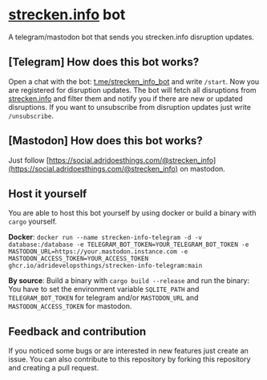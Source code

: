 # [strecken.info](http://strecken.info) bot
A telegram/mastodon bot that sends you strecken.info disruption updates.

## [Telegram] How does this bot works?

Open a chat with the bot: [t.me/strecken_info_bot](https://t.me/strecken_info_bot) and write `/start`. Now you are registered for disruption updates. The bot will fetch all disruptions from [strecken.info](http://strecken.info) and filter them and notify you if there are new or updated disruptions. If you want to unsubscribe from disruption updates just write `/unsubscribe`.

## [Mastodon] How does this bot works?
Just follow [https://social.adridoesthings.com/@strecken_info](https://social.adridoesthings.com/@strecken_info) on mastodon.

## Host it yourself

You are able to host this bot yourself by using docker or build a binary with `cargo` yourself.

**Docker**: ``docker run --name strecken-info-telegram -d -v database:/database -e TELEGRAM_BOT_TOKEN=YOUR_TELEGRAM_BOT_TOKEN -e MASTODON_URL=https://your.mastodon.instance.com -e MASTODON_ACCESS_TOKEN=YOUR_ACCESS_TOKEN ghcr.io/adridevelopsthings/strecken-info-telegram:main``

**By source**: Build a binary with ``cargo build --release`` and run the binary: You have to set the environment variable ``SQLITE_PATH`` and ``TELEGRAM_BOT_TOKEN`` for telegram and/or `MASTODON_URL` and `MASTODON_ACCESS_TOKEN` for mastodon.

## Feedback and contribution

If you noticed some bugs or are interested in new features just create an issue. You can also contribute to this repository by forking this repository and creating a pull request. 